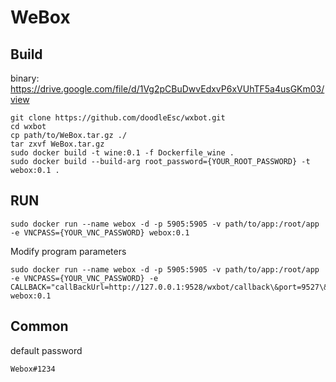 # WeBox

## Build
binary: https://drive.google.com/file/d/1Vg2pCBuDwvEdxvP6xVUhTF5a4usGKm03/view

```shell
git clone https://github.com/doodleEsc/wxbot.git
cd wxbot
cp path/to/WeBox.tar.gz ./
tar zxvf WeBox.tar.gz
sudo docker build -t wine:0.1 -f Dockerfile_wine .
sudo docker build --build-arg root_password={YOUR_ROOT_PASSWORD} -t webox:0.1 .

```
## RUN

```shell
sudo docker run --name webox -d -p 5905:5905 -v path/to/app:/root/app -e VNCPASS={YOUR_VNC_PASSWORD} webox:0.1

```

Modify program parameters
```
sudo docker run --name webox -d -p 5905:5905 -v path/to/app:/root/app -e VNCPASS={YOUR_VNC_PASSWORD} -e CALLBACK="callBackUrl=http://127.0.0.1:9528/wxbot/callback\&port=9527\&decryptImg=1" webox:0.1

```

## Common

default password
```
Webox#1234
```
